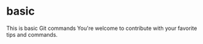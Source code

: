 # basic
This is basic Git commands
You're welcome to contribute with your favorite tips and commands.
